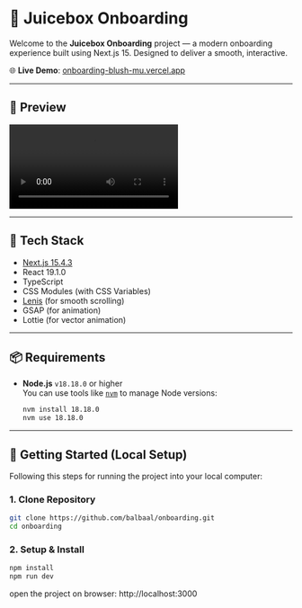 # 🧃 Juicebox Onboarding

Welcome to the **Juicebox Onboarding** project — a modern onboarding experience built using Next.js 15. Designed to deliver a smooth, interactive.

🌐 **Live Demo**: [onboarding-blush-mu.vercel.app](https://onboarding-blush-mu.vercel.app)

---

## 🎥 Preview

<!-- ![Juicebox Onboarding Preview](https://onboarding-blush-mu.vercel.app/onboarding-preview.mp4) -->
![Juicebox Onboarding Preview](./public/onboarding-preview.mp4)

---

## 🚀 Tech Stack

- [Next.js 15.4.3](https://nextjs.org/blog/next-15)
- React 19.1.0
- TypeScript
- CSS Modules (with CSS Variables)
- [Lenis](https://lenis.studiofreight.com/) (for smooth scrolling)
- GSAP (for animation)
- Lottie (for vector animation)

---

## 📦 Requirements

- **Node.js** `v18.18.0` or higher  
  You can use tools like [`nvm`](https://github.com/nvm-sh/nvm) to manage Node versions:
  ```bash
  nvm install 18.18.0
  nvm use 18.18.0

---

## 🚀 Getting Started (Local Setup)

Following this steps for running the project into your local computer:

### 1. Clone Repository

```bash
git clone https://github.com/balbaal/onboarding.git
cd onboarding
```

### 2. Setup & Install

```bash
npm install
npm run dev
```
open the project on browser: http://localhost:3000